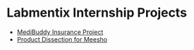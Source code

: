 # Labmentix Internship Projects

- [MediBuddy Insurance Project](https://github.com/Shivi2599/Labmentix-Internship-Projects/tree/main/MediBuddy%20Insurance%20Project)
- [Product Dissection for Meesho](https://github.com/Shivi2599/Labmentix-Internship-Projects/tree/main/Product%20Dissection%20for%20Messho)
